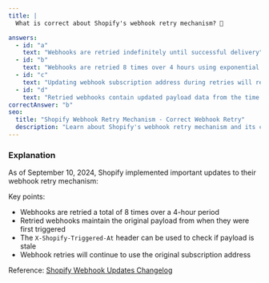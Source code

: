 ```yaml
---
title: |
  What is correct about Shopify's webhook retry mechanism? 🔄

answers:
  - id: "a"
    text: "Webhooks are retried indefinitely until successful delivery"
  - id: "b"
    text: "Webhooks are retried 8 times over 4 hours using exponential backoff"
  - id: "c"
    text: "Updating webhook subscription address during retries will redirect to the new address"
  - id: "d"
    text: "Retried webhooks contain updated payload data from the time of retry"
correctAnswer: "b"
seo:
  title: "Shopify Webhook Retry Mechanism - Correct Webhook Retry"
  description: "Learn about Shopify's webhook retry mechanism and its correct implementation."
---
```


### Explanation

As of September 10, 2024, Shopify implemented important updates to their webhook retry mechanism:

Key points:
- Webhooks are retried a total of 8 times over a 4-hour period
- Retried webhooks maintain the original payload from when they were first triggered
- The `X-Shopify-Triggered-At` header can be used to check if payload is stale
- Webhook retries will continue to use the original subscription address


Reference: [Shopify Webhook Updates Changelog](https://shopify.dev/changelog/updates-to-webhook-retry-mechanism) 